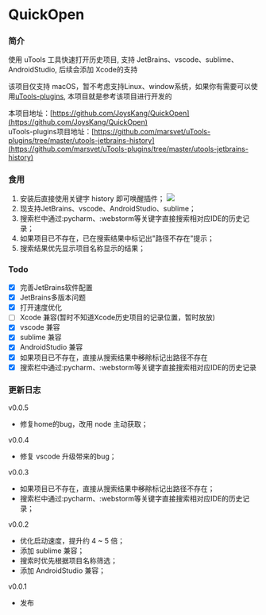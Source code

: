 # QuickOpen

### 简介

使用 uTools 工具快速打开历史项目, 支持 JetBrains、vscode、sublime、AndroidStudio, 后续会添加 Xcode的支持

该项目仅支持 macOS，暂不考虑支持Linux、window系统，如果你有需要可以使用[uTools-plugins](https://github.com/marsvet/uTools-plugins/tree/master/utools-jetbrains-history), 本项目就是参考该项目进行开发的

本项目地址：[https://github.com/JoysKang/QuickOpen](https://github.com/JoysKang/QuickOpen)  
uTools-plugins项目地址：[https://github.com/marsvet/uTools-plugins/tree/master/utools-jetbrains-history](https://github.com/marsvet/uTools-plugins/tree/master/utools-jetbrains-history)

### 食用

1. 安装后直接使用关键字 history 即可唤醒插件；
   ![](https://joys.oss-cn-shanghai.aliyuncs.com/mark_images/WechatIMG297.png)
2. 现支持JetBrains、vscode、AndroidStudio、sublime；
3. 搜索栏中通过:pycharm、:webstorm等关键字直接搜索相对应IDE的历史记录；
4. 如果项目已不存在，已在搜索结果中标记出"路径不存在"提示；
5. 搜索结果优先显示项目名称显示的结果；

### Todo

- [x] 完善JetBrains软件配置
- [x] JetBrains多版本问题
- [x] 打开速度优化
- [ ] Xcode 兼容(暂时不知道Xcode历史项目的记录位置，暂时放放)
- [x] vscode 兼容
- [x] sublime 兼容
- [x] AndroidStudio 兼容
- [x] 如果项目已不存在，直接从搜索结果中~~移除~~标记出路径不存在
- [x] 搜索栏中通过:pycharm、:webstorm等关键字直接搜索相对应IDE的历史记录

### 更新日志

v0.0.5
- 修复home的bug，改用 node 主动获取；

v0.0.4
- 修复 vscode 升级带来的bug；

v0.0.3
- 如果项目已不存在，直接从搜索结果中~~移除~~标记出路径不存在；
- 搜索栏中通过:pycharm、:webstorm等关键字直接搜索相对应IDE的历史记录；

v0.0.2
- 优化启动速度，提升约 4 ~ 5 倍；
- 添加 sublime 兼容；
- 搜索时优先根据项目名称筛选；
- 添加 AndroidStudio 兼容；

v0.0.1
- 发布

